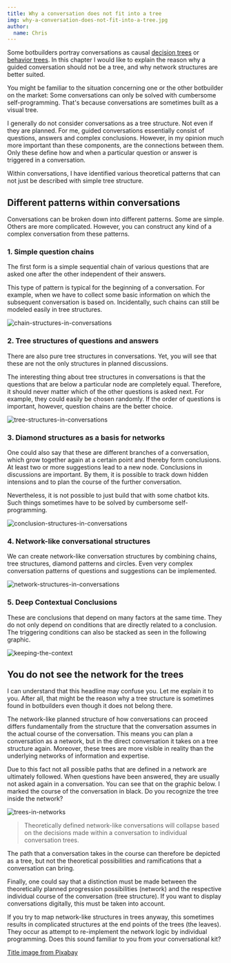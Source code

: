 ```yaml
---
title: Why a conversation does not fit into a tree
img: why-a-conversation-does-not-fit-into-a-tree.jpg
author:
  name: Chris
---
```


Some botbuilders portray conversations as causal [decision trees](https://en.wikipedia.org/wiki/Decision_tree) or [behavior trees](https://en.wikipedia.org/wiki/Behavior_tree_(artificial_intelligence,_robotics_and_control)). In this chapter I would like to explain the reason why a guided conversation should not be a tree, and why network structures are better suited.

<!--more-->

You might be familiar to the situation concerning one or the other botbuilder on the market: Some conversations can only be solved with cumbersome self-programming. That's because conversations are sometimes built as a visual tree.

I generally do not consider conversations as a tree structure. Not even if they are planned. For me, guided conversations essentially consist of questions, answers and complex conclusions. However, in my opinion much more important than these components, are the connections between them. Only these define how and when a particular question or answer is triggered in a conversation.

Within conversations, I have identified various theoretical patterns that can not just be described with simple tree structure.

## Different patterns within conversations
Conversations can be broken down into different patterns. Some are simple. Others are more complicated. However, you can construct any kind of a complex conversation from these patterns.

### 1. Simple question chains
The first form is a simple sequential chain of various questions that are asked one after the other independent of their answers.

This type of pattern is typical for the beginning of a conversation. For example, when we have to collect some basic information on which the subsequent conversation is based on. Incidentally, such chains can still be modeled easily in tree structures.

![chain-structures-in-conversations](/blogimages/why-a-conversation-does-not-fit-into-a-tree/question-chain.png)

### 2. Tree structures of questions and answers
There are also pure tree structures in conversations. Yet, you will see that these are not the only structures in planned discussions.

The interesting thing about tree structures in conversations is that the questions that are below a particular node are completely equal. Therefore, it should never matter which of the other questions is asked next. For example, they could easily be chosen randomly. If the order of questions is important, however, question chains are the better choice.

![tree-structures-in-conversations](/blogimages/why-a-conversation-does-not-fit-into-a-tree/question-tree.png)

### 3. Diamond structures as a basis for networks
One could also say that these are different branches of a conversation, which grow together again at a certain point and thereby form conclusions. At least two or more suggestions lead to a new node. Conclusions in discussions are important. By them, it is possible to track down hidden intensions and to plan the course of the further conversation.

Nevertheless, it is not possible to just build that with some chatbot kits. Such things sometimes have to be solved by cumbersome self-programming.

![conclusion-structures-in-conversations](/blogimages/why-a-conversation-does-not-fit-into-a-tree/node-diamond.png)

### 4. Network-like conversational structures
We can create network-like conversation structures by combining chains, tree structures, diamond patterns and circles. Even very complex conversation patterns of questions and suggestions can be implemented.

![network-structures-in-conversations](/blogimages/why-a-conversation-does-not-fit-into-a-tree/network.png)

### 5. Deep Contextual Conclusions
These are conclusions that depend on many factors at the same time. They do not only depend on conditions that are directly related to a conclusion. The triggering conditions can also be stacked as seen in the following graphic.

![keeping-the-context](/blogimages/why-a-conversation-does-not-fit-into-a-tree/deep-conclusion.png)

## You do not see the network for the trees
I can understand that this headline may confuse you. Let me explain it to you. After all, that might be the reason why a tree structure is sometimes found in botbuilders even though it does not belong there.

The network-like planned structure of how conversations can proceed differs fundamentally from the structure that the conversation assumes in the actual course of the conversation. This means you can plan a conversation as a network, but in the direct conversation it takes on a tree structure again. Moreover, these trees are more visible in reality than the underlying networks of information and expertise.

Due to this fact not all possible paths that are defined in a network are ultimately followed. When questions have been answered, they are usually not asked again in a conversation. You can see that on the graphic below. I marked the course of the conversation in black. Do you recognize the tree inside the network?

![trees-in-networks](/blogimages/why-a-conversation-does-not-fit-into-a-tree/tree-inside-network.png)

> Theoretically defined network-like conversations will collapse based on the decisions made within a conversation to individual conversation trees.

The path that a conversation takes in the course can therefore be depicted as a tree, but not the theoretical possibilities and ramifications that a conversation can bring.

Finally, one could say that a distinction must be made between the theoretically planned progression possibilities (network) and the respective individual course of the conversation (tree structure). If you want to display conversations digitally, this must be taken into account.

If you try to map network-like structures in trees anyway, this sometimes results in complicated structures at the end points of the trees (the leaves). They occur as attempt to re-implement the network logic by individual programming. Does this sound familiar to you from your conversational kit?

[Title image from Pixabay](https://pixabay.com/de/photos/baum-natur-holz-kahl-baumstamm-3097419/)
